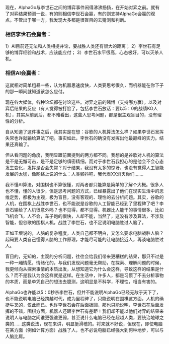 现在，AlphaGo与李世石之间的博弈事件闹得沸沸扬扬，在开始对弈之前。就有了对弈结果预测一说，有的则相信李世石会赢，有的则支持AlphaGo会赢的观点。不管出于哪一方，我发现大多都是很盲目的去猜测和判断。

### 相信李世石会赢者：

1）AI目前还无法和人类相提并论，要战胜人类还有很大的距离；
2）李世石有足够的博弈经验和战术，应该能应付；
3）李世石水平很高，心态极好，可以灭杀人机。

### 相信AI会赢者：

这就相对简单粗暴一些，认为机器思速度快，人类要思考很久，而机器能在你下子的那一瞬间就知道该怎么应付。

现在各大媒体，各种论坛都在讨论这些。对弈之前的赌博（支持哪方赢），以及对弈后结果的反应（有人觉得被打脸了，包括李世石放话：要以5：0的战绩KO人机），其实从前到后，都不难看出，这些人思考问题，都是很主观盲目的，没有理性的分析。

自从知道了这件事之后，我其实是在想：谷歌的人机算法怎么样？如果李世石发挥失常也许就输给算法了吧。事实如此，李世石的确没有发挥出他最巅峰的实力。结果还真输了。

但从看问题的角度，我明显跟前面提到的两方都不同。我想的是谷歌对人机的算法是不是无懈可击，是不是足够的缜密精细。而对于李世石我担心的是他会不会心态发生变化，发挥是否会失常？对于结果，我没有太多的惊讶，也没有觉得人工智能发展的太猛，像网络上说的什么：人类颤抖吧，我代表XX消灭你们.......

我不懂AI算法，对围棋也不算很懂，对两者都只能算是简单的了解个大概。很多人也不懂，懂的人很少，但是思考问题的方式，已经暴露出了他们在现实生活中的思维定势，都极为主观，极为盲目，没有客观的、理性的去分析问题。其实，谷歌的人机，在围棋上战胜李世石，也不能说是谷歌的人工智能已经到了里程碑了吧？李世石输给了人机很意外吗？也不见得，都不见得。机器比人能干的事情很多，比如飞机会飞，人不会，车子跑的很快，人却不能，当然了，这没有涉及算法，不涉及智能，但谷歌的围棋人机，战胜了李世石，也不足说明电脑胜过人脑了。

正如王垠说的，人脑的复杂程度，人类自己都不明白，又怎么要求电脑战胜人脑？起码要人类自己懂得人脑的工作原理，才能尽可能的让电脑接近人，再谈电脑胜过人。

盲目的，无知的，主观的分析问题，往往会给我们带来更糟糕的结果，那只不过是一种一厢情愿，情绪化的，与我们发现问题毫无帮助，在探索、理解问题的时候，我更倾向从探索事情的本质出发，从想知道它为什么会这样，导致这样的结果是什么？而不是我认为会这样就是这样。在生活中，许多人，都是习惯了不去分析事物的本质，而是单凭自己的想法去臆测，这明显是不科学，不理性，相当有害的。

AlphaGo也许能以5：0秒杀李世石，但并不能说明AlphaGo已经无敌于天下了，也不能说明电脑已经跨越时代，成为里程碑了，只能说明在围棋这方面，人机的确挺牛叉的，仅此而已。也许李世石会在后面扳回，那也只能说明，李世石在后面发挥的不错，围棋方面，机器人还跟李世石有差距！我们却不能以他们对弈的结果来说明人与电脑之间谁更强谁更弱，甚至说什么电脑已经在超越人类，要统治地球之类的......这类说法，现在来讲，明显挺滑稽的。将来就不好说，但现在，即使电脑在某方面（例如计算方面）战胜了人，也不必说电脑已经强大到何种地步，可以与人脑比肩。

